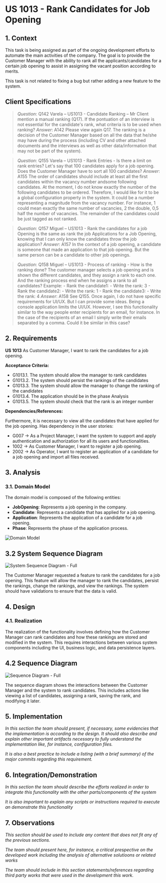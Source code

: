 # US 1013 - Rank Candidates for Job Opening

## 1. Context

This task is being assigned as part of the ongoing development efforts to automate the main activities of the company. 
The goal is to provide the Customer Manager with the ability to rank all the applicants/candidates for a certain job 
opening to assist in assigning the vacant position according to merits. 

This task is not related to fixing a bug but rather adding a new feature to the system.

## Client Specifications

> *Question*: Q142 Varela – US1013 - Candidate Ranking – Mr Client mention a manual ranking (Q17). 
> If the pontuation of an interview is not essential for the candidate's rank, what criteria is to be used when ranking?
> *Answer*: A142 Please view again Q17. The ranking is a decision of the Customer Manager based on all the data that 
> he/she may have during the process (including CV and other attached documents and the interviews as well as other 
> data/information that may not be part of the system).

> *Question*: Q155 Varela – US1013 - Rank Entries - Is there a limit on rank entries? Let's
>say that 100 candidates apply for a job opening. Does the Customer Manager
>have to sort all 100 candidates?
> *Answer*: A155 The order of candidates should include at least all the first candidates within the
>vacancy number andsome following candidates. At the moment, I do not know exactly the
>number of the following candidates to be ordered. Therefore, I would like for it to be a
>global configuration property in the system. It could be a number representing a magnitude
>from the vacancy number. For instance, 1 could mean exactly the same number of
>vacancies, 2 the double, 0,5 half the number of vacancies. The remainder of the
>candidates could be just tagged as not ranked.

> *Question*: Q157 Miguel – US1013 - Rank the candidates for a job Opening is the same as
>rank the job Applications for a Job Opening, knowing that I can only know the
>candidates throw the job application?
> *Answer*: A157 In the context of a job opening, a candidate is someone that made an application to
>that job opening. But the same person can be a candidate to other job openings.

> *Question*: Q158 Miguel – US1013 - Process of ranking - How is the ranking done? The
>customer manager selects a job opening and is shown the different
>candidates, and they assign a rank to each one. And the ranking process end
>when he assigns a rank to all candidates? Example: - Rank the candidate1: -
>Write the rank: 3 - Rank the candidate2: - Write the rank: 1 - Rank the
>candidate3: - Write the rank: 4
> *Answer*: A158 See Q155. Once again, I do not have specific requirements for UI/UX. But I can
>provide some ideas. Being a console application limits the UI/UX. However, I see this
>functionality similar to the way people enter recipients for an email, for instance. In the
>case of the recipients of an email I simply write their emails separated by a comma. Could
>it be similar in this case?




## 2. Requirements

**US 1013** As Customer Manager, I want to rank the candidates for a job opening.

**Acceptance Criteria:**

- G1013.1. The system should allow the manager to rank candidates
- G1013.2. The system should persist the rankings of the candidates
- G1013.3. The system should allow the manager to change the ranking of the candidates
- G1013.4. The application should be in the phase Analysis
- G1013.5. The system should check that the rank is an integer number

**Dependencies/References:**

Furthermore, it is necessary to view all the candidates that have applied for the job opening.
Has dependency in the user stories:
- G007 -> As a Project Manager, I want the system to support and apply authentication and
  authorization for all its users and functionalities.
- 1002 -> As Customer Manager, I want to register a job opening.
- 2002 -> As Operator, I want to register an application of a candidate for a job opening and
  import all files received.

## 3. Analysis

### 3.1. Domain Model 

The domain model is composed of the following entities:

- **JobOpening**: Represents a job opening in the company.
- **Candidate**: Represents a candidate that has applied for a job opening.
- **Application**: Represents the application of a candidate for a job opening.
- **Phase**: Represents the phase of the application process.

![Domain Model](C:\Users\gonca\IdeaProjects\sem4pi-23-24-2dh3\docs\sprintC\1013\svg\1013-domain-model.svg)

## 3.2 System Sequence Diagram

![System Sequence Diagram - Full](C:\Users\gonca\IdeaProjects\sem4pi-23-24-2dh3\docs\sprintC\1013\svg\1013-system-sequence-diagram-System_Sequence_Diagram__SSD____Rank_Candidates_for_a_Job_Opening.png)

The Customer Manager requested a feature to rank the candidates for a job opening. 
This feature will allow the manager to rank the candidates, persist the rankings, change the rankings, and view the rankings. 
The system should have validations to ensure that the data is valid.

## 4. Design

### 4.1. Realization

The realization of the functionality involves defining how the Customer Manager can rank candidates 
and how these rankings are stored and modified in the system. 
This requires interactions between various system components including the UI, business logic, 
and data persistence layers.

## 4.2 Sequence Diagram

![Sequence Diagram - Full](svg/us017-sequence-diagram-full.svg)

The sequence diagram shows the interactions between the Customer Manager and the system to rank candidates. 
This includes actions like viewing a list of candidates, assigning a rank, saving the rank, and modifying it later.

## 5. Implementation

*In this section the team should present, if necessary, some evidencies that the implementation is according to the design. It should also describe and explain other important artifacts necessary to fully understand the implementation like, for instance, configuration files.*

*It is also a best practice to include a listing (with a brief summary) of the major commits regarding this requirement.*

## 6. Integration/Demonstration

*In this section the team should describe the efforts realized in order to integrate this functionality with the other parts/components of the system*

*It is also important to explain any scripts or instructions required to execute an demonstrate this functionality*

## 7. Observations

*This section should be used to include any content that does not fit any of the previous sections.*

*The team should present here, for instance, a critical prespective on the developed work including the analysis of alternative solutioons or related works*

*The team should include in this section statements/references regarding third party works that were used in the development this work.*